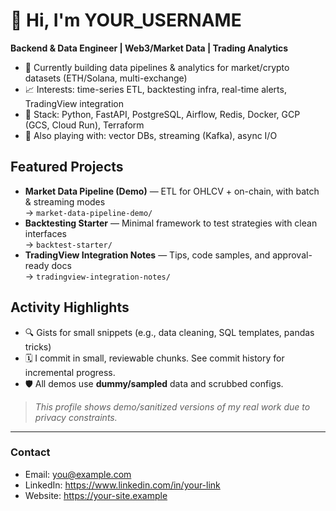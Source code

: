 # 👋 Hi, I'm YOUR_USERNAME

**Backend & Data Engineer | Web3/Market Data | Trading Analytics**

- 🚀 Currently building data pipelines & analytics for market/crypto datasets (ETH/Solana, multi-exchange)
- 📈 Interests: time-series ETL, backtesting infra, real-time alerts, TradingView integration
- 🧰 Stack: Python, FastAPI, PostgreSQL, Airflow, Redis, Docker, GCP (GCS, Cloud Run), Terraform
- 🧪 Also playing with: vector DBs, streaming (Kafka), async I/O

## Featured Projects
- **Market Data Pipeline (Demo)** — ETL for OHLCV + on-chain, with batch & streaming modes  
  → `market-data-pipeline-demo/`
- **Backtesting Starter** — Minimal framework to test strategies with clean interfaces  
  → `backtest-starter/`
- **TradingView Integration Notes** — Tips, code samples, and approval-ready docs  
  → `tradingview-integration-notes/`

## Activity Highlights
- 🔍 Gists for small snippets (e.g., data cleaning, SQL templates, pandas tricks)
- 🗓️ I commit in small, reviewable chunks. See commit history for incremental progress.
- 🛡️ All demos use **dummy/sampled** data and scrubbed configs.

> _This profile shows demo/sanitized versions of my real work due to privacy constraints._

---

### Contact
- Email: you@example.com
- LinkedIn: https://www.linkedin.com/in/your-link
- Website: https://your-site.example
